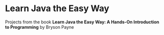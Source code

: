 # Learn Java the Easy Way

Projects from the book **Learn Java the Easy Way: A Hands-On Introduction to Programming** by Bryson Payne
